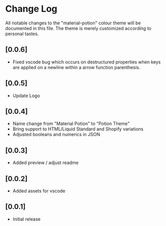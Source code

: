 # Change Log

All notable changes to the "material-potion" colour theme will be documented in this file. The theme is merely customized according to personal tastes.

## [0.0.6]

- Fixed vscode bug which occurs on destructured properties when keys are applied on a newline within a arrow function parenthesis.


## [0.0.5]

- Update Logo

## [0.0.4]

- Name change from "Material Potion" to "Potion Theme"
- Bring support to HTML/Liquid Standard and Shopify variations
- Adjusted booleans and numerics in JSON

## [0.0.3]

- Added preview / adjust readme


## [0.0.2]

- Added assets for vscode


## [0.0.1]

- Initial release
